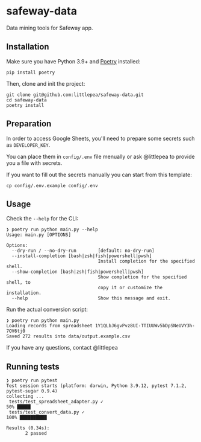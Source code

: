 # safeway-data

Data mining tools for Safeway app.

## Installation

Make sure you have Python 3.9+ and [Poetry](https://python-poetry.org/docs/) installed:

```shell
pip install poetry
```

Then, clone and init the project:

```shell
git clone git@github.com:littlepea/safeway-data.git
cd safeway-data
poetry install
```

## Preparation

In order to access Google Sheets, you'll need to prepare some secrets such as `DEVELOPER_KEY`.

You can place them in `config/.env` file menually or ask @littlepea to provide you a file with secrets.

If you want to fill out the secrets manually you can start from this template:

```shell
cp config/.env.example config/.env
```

## Usage

Check the `--help` for the CLI:

```shell
❯ poetry run python main.py --help
Usage: main.py [OPTIONS]

Options:
  --dry-run / --no-dry-run        [default: no-dry-run]
  --install-completion [bash|zsh|fish|powershell|pwsh]
                                  Install completion for the specified shell.
  --show-completion [bash|zsh|fish|powershell|pwsh]
                                  Show completion for the specified shell, to
                                  copy it or customize the installation.
  --help                          Show this message and exit.
```

Run the actual conversion script:

```shell
❯ poetry run python main.py          
Loading records from spreadsheet 1Y1QLbJ6gvPvz8UI-TTIUUWv5bDpSNeUVY3h-7OV6tj0
Saved 272 results into data/output.example.csv
```

If you have any questions, contact @littlepea

## Running tests

```shell
❯ poetry run pytest
Test session starts (platform: darwin, Python 3.9.12, pytest 7.1.2, pytest-sugar 0.9.4)
collecting ... 
 tests/test_spreadsheet_adapter.py ✓                                                                                                                                                                      50% █████     
 tests/test_convert_data.py ✓                                                                                                                                                                            100% ██████████

Results (0.34s):
       2 passed
```